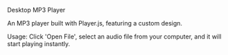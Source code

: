 Desktop MP3 Player

An MP3 player built with Player.js, featuring a custom design.

Usage:
Click 'Open File', select an audio file from your computer, and it will start playing instantly.
